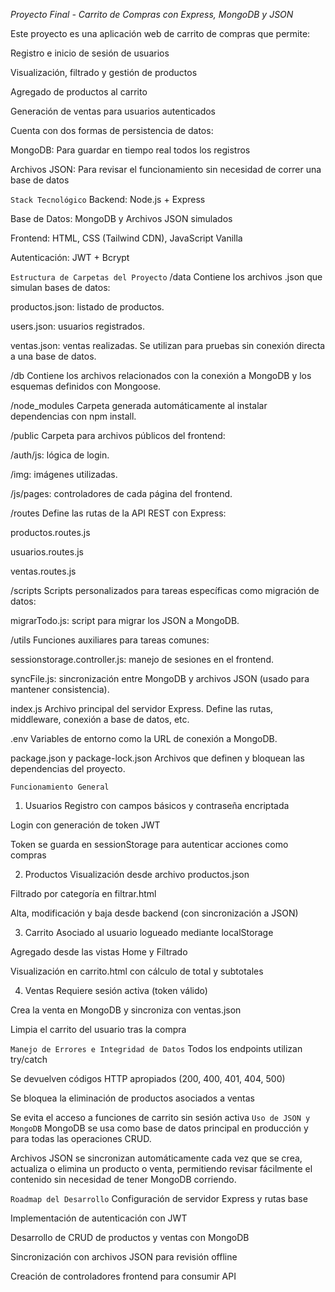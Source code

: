 *Proyecto Final - Carrito de Compras con Express, MongoDB y JSON*

Este proyecto es una aplicación web de carrito de compras que permite:

Registro e inicio de sesión de usuarios

Visualización, filtrado y gestión de productos

Agregado de productos al carrito

Generación de ventas para usuarios autenticados

Cuenta con dos formas de persistencia de datos:

MongoDB: Para guardar en tiempo real todos los registros

Archivos JSON: Para revisar el funcionamiento sin necesidad de correr una base de datos

``Stack Tecnológico``
Backend: Node.js + Express

Base de Datos: MongoDB  y Archivos JSON simulados

Frontend: HTML, CSS (Tailwind CDN), JavaScript Vanilla

Autenticación: JWT + Bcrypt

``Estructura de Carpetas del Proyecto``
/data
Contiene los archivos .json que simulan bases de datos:

productos.json: listado de productos.

users.json: usuarios registrados.

ventas.json: ventas realizadas.
Se utilizan para pruebas sin conexión directa a una base de datos.

/db
Contiene los archivos relacionados con la conexión a MongoDB y los esquemas definidos con Mongoose.

/node_modules
Carpeta generada automáticamente al instalar dependencias con npm install.

/public
Carpeta para archivos públicos del frontend:

/auth/js: lógica de login.

/img: imágenes utilizadas.

/js/pages: controladores de cada página del frontend.

/routes
Define las rutas de la API REST con Express:

productos.routes.js

usuarios.routes.js

ventas.routes.js

/scripts
Scripts personalizados para tareas específicas como migración de datos:

migrarTodo.js: script para migrar los JSON a MongoDB.

/utils
Funciones auxiliares para tareas comunes:

sessionstorage.controller.js: manejo de sesiones en el frontend.

syncFile.js: sincronización entre MongoDB y archivos JSON (usado para mantener consistencia).

index.js
Archivo principal del servidor Express. Define las rutas, middleware, conexión a base de datos, etc.

.env
Variables de entorno como la URL de conexión a MongoDB.

package.json y package-lock.json
Archivos que definen y bloquean las dependencias del proyecto.

``Funcionamiento General``

1. Usuarios
Registro con campos básicos y contraseña encriptada

Login con generación de token JWT

Token se guarda en sessionStorage para autenticar acciones como compras

2. Productos
Visualización desde archivo productos.json

Filtrado por categoría en filtrar.html

Alta, modificación y baja desde backend (con sincronización a JSON)

3. Carrito
Asociado al usuario logueado mediante localStorage

Agregado desde las vistas Home y Filtrado

Visualización en carrito.html con cálculo de total y subtotales

4. Ventas
Requiere sesión activa (token válido)

Crea la venta en MongoDB y sincroniza con ventas.json

Limpia el carrito del usuario tras la compra

``Manejo de Errores e Integridad de Datos``
Todos los endpoints utilizan try/catch

Se devuelven códigos HTTP apropiados (200, 400, 401, 404, 500)

Se bloquea la eliminación de productos asociados a ventas

Se evita el acceso a funciones de carrito sin sesión activa
``Uso de JSON y MongoDB``
MongoDB se usa como base de datos principal en producción y para todas las operaciones CRUD.

Archivos JSON se sincronizan automáticamente cada vez que se crea, actualiza o elimina un producto o venta, permitiendo revisar fácilmente el contenido sin necesidad de tener MongoDB corriendo.

``Roadmap del Desarrollo``
Configuración de servidor Express y rutas base

Implementación de autenticación con JWT

Desarrollo de CRUD de productos y ventas con MongoDB

Sincronización con archivos JSON para revisión offline

Creación de controladores frontend para consumir API



